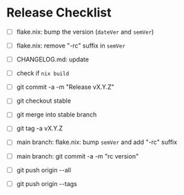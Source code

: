 # Release Checklist

- [ ] flake.nix: bump the version (`dateVer` and `semVer`)
- [ ] flake.nix: remove "-rc" suffix in `semVer`
- [ ] CHANGELOG.md: update
- [ ] check if `nix build`
- [ ] git commit -a -m "Release vX.Y.Z"
- [ ] git checkout stable
- [ ] git merge into stable branch
- [ ] git tag -a vX.Y.Z
- [ ] main branch: flake.nix: bump `semVer` and add "-rc" suffix
- [ ] main branch: git commit -a -m "rc version"
- [ ] git push origin --all
- [ ] git push origin --tags

